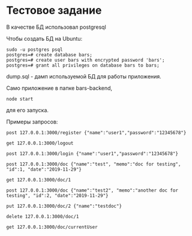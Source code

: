 # Тестовое задание

В качестве БД использовал postgresql

Чтобы создать БД на Ubuntu:

```
sudo -u postgres psql
postgres=# create database bars;
postgres=# create user bars with encrypted password 'bars';
postgres=# grant all privileges on database bars to bars;
```
dump.sql - дамп используемой БД для работы приложения.

Само приложение в папке bars-backend,
```
node start
```
для его запуска.

Примеры запросов:

```
post 127.0.0.1:3000/register {"name":"user1","password":"12345678"}

get 127.0.0.1:3000/logout

post 127.0.0.1:3000/login {"name":"user1","password":"12345678"}

post 127.0.0.1:3000/doc {"name":"test", "memo":"doc for testing", "id":1, "date":"2019-11-29"}

get 127.0.0.1:3000/doc/1

post 127.0.0.1:3000/doc {"name":"test2", "memo":"another doc for testing", "id":2, "date":"2019-11-29"}

put 127.0.0.1:3000/doc/2 {"name":"testdoc"}

delete 127.0.0.1:3000/doc/1

get 127.0.0.1:3000/doc/currentUser
```